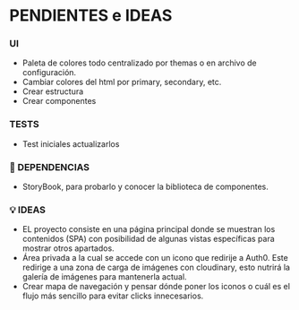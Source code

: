 # PENDIENTES e IDEAS

### UI

- Paleta de colores todo centralizado por themas o en archivo de configuración.
- Cambiar colores del html por primary, secondary, etc.
- Crear estructura
- Crear componentes

### TESTS

- Test iniciales actualizarlos

### 🎯 DEPENDENCIAS

- StoryBook, para probarlo y conocer la biblioteca de componentes.

### 💡 IDEAS

- EL proyecto consiste en una página principal donde se muestran los contenidos (SPA) con posibilidad de algunas vistas específicas para mostrar otros apartados.
- Área privada a la cual se accede con un icono que redirije a Auth0. Este redirige a una zona de carga de imágenes con cloudinary, esto nutrirá la galería de imágenes para mantenerla actual.
- Crear mapa de navegación y pensar dónde poner los iconos o cuál es el flujo más sencillo para evitar clicks innecesarios.
